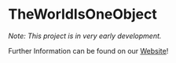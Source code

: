 # TheWorldIsOneObject

_Note: This project is in very early development._

Further Information can be found on our [Website](https://www.theworldisoneobject.com)!
